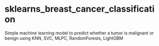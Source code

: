 # sklearns_breast_cancer_classification
Simple machine learning model to predict whether a tumor is malignant or benign using KNN, SVC, MLPC, RandomForests, LightGBM
